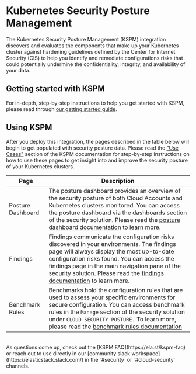 # Kubernetes Security Posture Management 

The Kubernetes Security Posture Management (KSPM) integration discovers and evaluates the components that make up your Kubernetes cluster against hardening guidelines defined by the Center for Internet Security (CIS) to help you identify and remediate configurations risks that could potentially undermine the confidentiality, integrity, and availability of your data. 

## Getting started with KSPM

For in-depth, step-by-step instructions to help you get started with KSPM, please read through [our getting started guide](https://ela.st/kspm-get-started). 

## Using KSPM  

After you deploy this integration, the pages described in the table below will begin to get populated with security posture data. Please read the ["Use Cases"](https://ela.st/kspm-use-cases) section of the KSPM documentation for step-by-step instructions on how to use these pages to get insight into and improve the security posture of your Kubernetes clusters. 


| Page             | Description                                                                                                                                         |
| ----------------- | --------------------------------------------------------------------------------------------------------------------------------------------------- |
| Posture Dashboard | The posture dashboard provides an overview of the security posture of both Cloud Accounts and Kubernetes clusters monitored. You can access the posture dashboard via the dashboards section of the security solution. Please read the [posture dashboard documentation](https://ela.st/posture-dashboard) to learn more.                                                |
| Findings          | Findings communicate the configuration risks discovered in your environments. The findings page will always display the most up-to-date configuration risks found. You can access the findings page in the main navigation pane of the security solution. Please read the [findings documentation](https://ela.st/findings) to learn more. |
| Benchmark Rules   | Benchmarks hold the configuration rules that are used to assess your specific environments for secure configuration. You can access benchmark rules in the `Manage` section of the security solution under `CLOUD SECURITY POSTURE.` To learn more, please read the [benchmark rules documentation](https://ela.st/configuration-rules)                                                                                                                                                            |
<br>
As questions come up, check out the [KSPM FAQ](https://ela.st/kspm-faq) or reach out to use directly in our [community slack workspace](https://elasticstack.slack.com/) in the `#security` or `#cloud-security` channels. 
